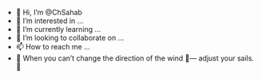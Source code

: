 - 👋 Hi, I’m @ChSahab
- 👀 I’m interested in ...
- 🌱 I’m currently learning ...
- 💞️ I’m looking to collaborate on ...
- 📫 How to reach me ...
- 💞️ When you can’t change the direction of the wind 🖖— adjust your sails.🙌
<!---
ChSahab/ChSahab is a ✨ special ✨ repository because its `README.md` (this file) appears on your GitHub profile.
You can click the Preview link to take a look at your changes.
--->
